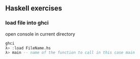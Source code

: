 ## Haskell exercises

### load file into ghci

open console in current directory
```haskell
ghci
λ> :load FileName.hs
λ> main -- name of the function to call in this case main
```
